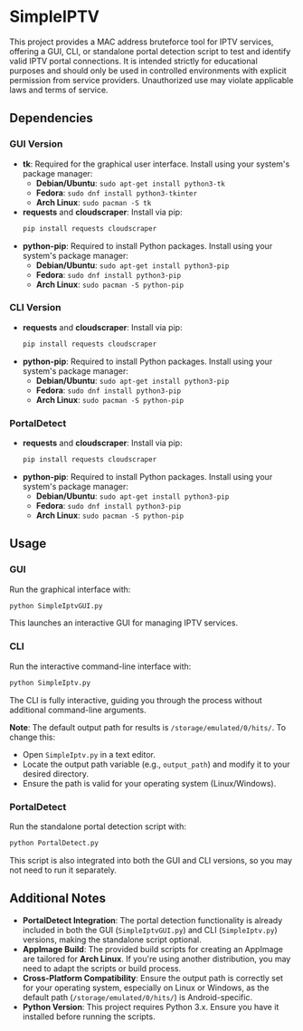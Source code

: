# SimpleIPTV

This project provides a MAC address bruteforce tool for IPTV services, offering a GUI, CLI, or standalone portal detection script to test and identify valid IPTV portal connections. It is intended strictly for educational purposes and should only be used in controlled environments with explicit permission from service providers. Unauthorized use may violate applicable laws and terms of service.

## Dependencies

### GUI Version
- **tk**: Required for the graphical user interface. Install using your system's package manager:
  - **Debian/Ubuntu**: `sudo apt-get install python3-tk`
  - **Fedora**: `sudo dnf install python3-tkinter`
  - **Arch Linux**: `sudo pacman -S tk`
- **requests** and **cloudscraper**: Install via pip:
  ```bash
  pip install requests cloudscraper
  ```
- **python-pip**: Required to install Python packages. Install using your system's package manager:
  - **Debian/Ubuntu**: `sudo apt-get install python3-pip`
  - **Fedora**: `sudo dnf install python3-pip`
  - **Arch Linux**: `sudo pacman -S python-pip`

### CLI Version
- **requests** and **cloudscraper**: Install via pip:
  ```bash
  pip install requests cloudscraper
  ```
- **python-pip**: Required to install Python packages. Install using your system's package manager:
  - **Debian/Ubuntu**: `sudo apt-get install python3-pip`
  - **Fedora**: `sudo dnf install python3-pip`
  - **Arch Linux**: `sudo pacman -S python-pip`

### PortalDetect
- **requests** and **cloudscraper**: Install via pip:
  ```bash
  pip install requests cloudscraper
  ```
- **python-pip**: Required to install Python packages. Install using your system's package manager:
  - **Debian/Ubuntu**: `sudo apt-get install python3-pip`
  - **Fedora**: `sudo dnf install python3-pip`
  - **Arch Linux**: `sudo pacman -S python-pip`

## Usage

### GUI
Run the graphical interface with:
```bash
python SimpleIptvGUI.py
```
This launches an interactive GUI for managing IPTV services.

### CLI
Run the interactive command-line interface with:
```bash
python SimpleIptv.py
```
The CLI is fully interactive, guiding you through the process without additional command-line arguments.

**Note**: The default output path for results is `/storage/emulated/0/hits/`. To change this:
- Open `SimpleIptv.py` in a text editor.
- Locate the output path variable (e.g., `output_path`) and modify it to your desired directory.
- Ensure the path is valid for your operating system (Linux/Windows).

### PortalDetect
Run the standalone portal detection script with:
```bash
python PortalDetect.py
```
This script is also integrated into both the GUI and CLI versions, so you may not need to run it separately.

## Additional Notes
- **PortalDetect Integration**: The portal detection functionality is already included in both the GUI (`SimpleIptvGUI.py`) and CLI (`SimpleIptv.py`) versions, making the standalone script optional.
- **AppImage Build**: The provided build scripts for creating an AppImage are tailored for **Arch Linux**. If you're using another distribution, you may need to adapt the scripts or build process.
- **Cross-Platform Compatibility**: Ensure the output path is correctly set for your operating system, especially on Linux or Windows, as the default path (`/storage/emulated/0/hits/`) is Android-specific.
- **Python Version**: This project requires Python 3.x. Ensure you have it installed before running the scripts.
